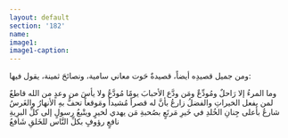 ```yaml
---
layout: default
section: '182'
name:
image1: 
image1-caption: 
---
```


ومن جميل قصيدِه أيضاً، قصيدةٌ حَوت معاني سامية، ونصائحَ ثمينة، يقول فيها:

<div class="poem">
<span class="poem-line">
وما المرءُ إلا رَاحلٌ ومُودِّعٌ
</span>
<span class="poem-line">
ومَن ودَّع الأحبابَ يومًا مُودَّعُ
</span>
<span class="poem-line">
ولا يأسَ من وعدٍ من الله قاطعٌ
</span>
<span class="poem-line">
لمن يفعل الخيراتِ والفضلُ زارعُ
</span>
<span class="poem-line">
بأنَّ له قصراً مُشيداً ومَوقعاً
</span>
<span class="poem-line">
تحفُّ بهِ الأنهارُ والغَرسُ شارعُ
</span>
<span class="poem-line">
بأعلى جِنانِ الخُلدِ في خَيرِ مَرتَعٍ
</span>
<span class="poem-line">
بصُحبةِ مَن يهدي لخيرٍ ويتْبعُ
</span>
<span class="poem-line">
رسولٍ إلى كلِّ البرِيةِ نافعٍ
</span>
<span class="poem-line">
رؤوفٍ بكلِّ النَّاس للخَلقِ شَافعُ
</span>
</div>












